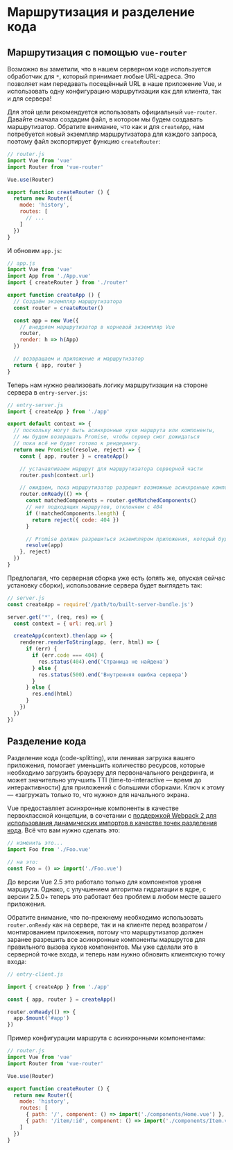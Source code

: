 # Маршрутизация и разделение кода

## Маршрутизация с помощью `vue-router`

Возможно вы заметили, что в нашем серверном коде используется обработчик для `*`, который принимает любые URL-адреса. Это позволяет нам передавать посещённый URL в наше приложение Vue, и использовать одну конфигурацию маршрутизации как для клиента, так и для сервера!

Для этой цели рекомендуется использовать официальный `vue-router`. Давайте сначала создадим файл, в котором мы будем создавать маршрутизатор. Обратите внимание, что как и для `createApp`, нам потребуется новый экземпляр маршрутизатора для каждого запроса, поэтому файл экспортирует функцию `createRouter`:

``` js
// router.js
import Vue from 'vue'
import Router from 'vue-router'

Vue.use(Router)

export function createRouter () {
  return new Router({
    mode: 'history',
    routes: [
      // ...
    ]
  })
}
```

И обновим `app.js`:

``` js
// app.js
import Vue from 'vue'
import App from './App.vue'
import { createRouter } from './router'

export function createApp () {
  // Создаём экземпляр маршрутизатора
  const router = createRouter()

  const app = new Vue({
    // внедряем маршрутизатор в корневой экземпляр Vue
    router,
    render: h => h(App)
  })

  // возвращаем и приложение и маршрутизатор
  return { app, router }
}
```

Теперь нам нужно реализовать логику маршрутизации на стороне сервера в `entry-server.js`:

``` js
// entry-server.js
import { createApp } from './app'

export default context => {
  // поскольку могут быть асинхронные хуки маршрута или компоненты,
  // мы будем возвращать Promise, чтобы сервер смог дожидаться
  // пока всё не будет готово к рендерингу.
  return new Promise((resolve, reject) => {
    const { app, router } = createApp()

    // устанавливаем маршрут для маршрутизатора серверной части
    router.push(context.url)

    // ожидаем, пока маршрутизатор разрешит возможные асинхронные компоненты и хуки
    router.onReady(() => {
      const matchedComponents = router.getMatchedComponents()
      // нет подходящих маршрутов, отклоняем с 404
      if (!matchedComponents.length) {
        return reject({ code: 404 })
      }

      // Promise должен разрешиться экземпляром приложения, который будет отрендерен
      resolve(app)
    }, reject)
  })
}
```

Предполагая, что серверная сборка уже есть (опять же, опуская сейчас установку сборки), использование сервера будет выглядеть так:

``` js
// server.js
const createApp = require('/path/to/built-server-bundle.js')

server.get('*', (req, res) => {
  const context = { url: req.url }

  createApp(context).then(app => {
    renderer.renderToString(app, (err, html) => {
      if (err) {
        if (err.code === 404) {
          res.status(404).end('Страница не найдена')
        } else {
          res.status(500).end('Внутренняя ошибка сервера')
        }
      } else {
        res.end(html)
      }
    })
  })
})
```

## Разделение кода

Разделение кода (code-splitting), или ленивая загрузка вашего приложения, помогает уменьшить количество ресурсов, которые необходимо загрузить браузеру для первоначального рендеринга, и может значительно улучшить TTI (time-to-interactive — время до интерактивности) для приложений с большими сборками. Ключ к этому — «загружать только то, что нужно» для начального экрана.

Vue предоставляет асинхронные компоненты в качестве первоклассной концепции, в сочетании с [поддержкой Webpack 2 для использования динамических импортов в качестве точек разделения кода](https://webpack.js.org/guides/code-splitting-async/). Всё что вам нужно сделать это:

``` js
// изменить это...
import Foo from './Foo.vue'

// на это:
const Foo = () => import('./Foo.vue')
```

До версии Vue 2.5 это работало только для компонентов уровня маршрута. Однако, с улучшением алгоритма гидратации в ядре, с версии 2.5.0+ теперь это работает без проблем в любом месте вашего приложения.

Обратите внимание, что по-прежнему необходимо использовать `router.onReady` как на сервере, так и на клиенте перед возвратом / монтированием приложения, потому что маршрутизатор должен заранее разрешить все асинхронные компоненты маршрутов для правильного вызова хуков компонентов. Мы уже сделали это в серверной точке входа, и теперь нам нужно обновить клиентскую точку входа:

``` js
// entry-client.js

import { createApp } from './app'

const { app, router } = createApp()

router.onReady(() => {
  app.$mount('#app')
})
```

Пример конфигурации маршрута с асинхронными компонентами:

``` js
// router.js
import Vue from 'vue'
import Router from 'vue-router'

Vue.use(Router)

export function createRouter () {
  return new Router({
    mode: 'history',
    routes: [
      { path: '/', component: () => import('./components/Home.vue') },
      { path: '/item/:id', component: () => import('./components/Item.vue') }
    ]
  })
}
```
